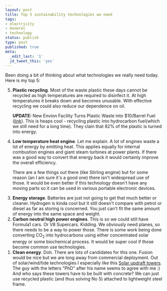 ```yaml
---
layout: post
title: Top 5 sustainability technologies we need
tags:
- electricity
- General
- technology
status: publish
type: post
published: true
meta:
  _edit_last: '1'
  jd_tweet_this: 'yes'
---
```

Been doing a bit of thinking about what technologies we really need today. Here is my top 5:

<ol>
<li value="5"><strong>Plastic recycling</strong>. Most of the waste plastic these days cannot be recycled as high temperatures are required to disinfect it. At high temperatures it breaks down and becomes unusable. With effective recycling we could also reduce our dependence on oil.

<strong>UPDATE: </strong>New Envion Facility Turns Plastic Waste into $10/Barrel Fuel (<a href="http://www.inhabitat.com/2009/09/16/new-envion-facility-turns-plastic-waste-into-10barrel-fuel/">link</a>). This is heaps cool - recycling plastic into hydrocarbon fuel(which we still need for a long time). They clain that 82% of the plastic is turned into energy.

</li>

<li value="4"><strong>Low temperature heat engine</strong>. Let me explain. A lot of engines waste a lot of energy by emitting heat. This applies equally for internal combustion engines and giant steam turbines at power plants. If there was a good way to convert that energy back it would certainly improve the overall efficiency. 


There are a few things out there (like Stirling engine) but for some reason (an I am sure it's a good one) there isn't widespread use of those. It would be even better if this technology doesn't have any moving parts so it can be used in various portable electronic devices.</li>

<li value="3"><strong>Energy storage</strong>. Batteries are just not going to get that much better or cleaner. Hydrogen is kinda cool but it still doesn't compare with petrol or diesel as far as storing is concerned. You just can't fit the same amount of energy into the same space and weight.</li>

<li value="2"><strong>Carbon neutral high power engines</strong>. This is so we could still have Formula1 cars. Or V8 Supercars. Kidding. We obviously need planes, so there needs to be a way to power those. There is some work being done converting CO<sub>2</sub> into hydrocarbons using either concentrated solar energy or some biochemical process. It would be super cool if those become common use technologies.</li>

<li value="1"><strong>Clean energy</strong>. Doh. There are lots of candidates for this one. Fusion would be nice but we are long away from commercial deployment. Out of solar/wind/tide technologies I especially like this <a href="http://www.drroyspencer.com/2009/08/my-favorite-renewable-energy-concept-the-solar-updraft-tower/">Solar updraft towers</a>. The guy with the letters "PhD" after his name seems to agree with me :) And who says these towers have to be built with concrete? We can just use recycled plastic (and thus solving No 5) attached to lightweight steel frame.</li></ol>
